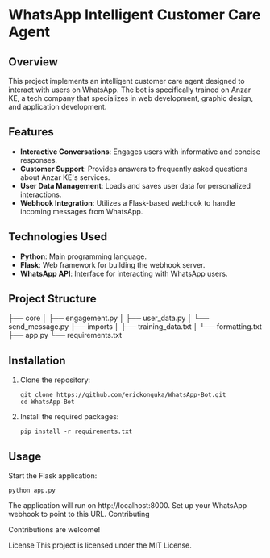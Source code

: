 # WhatsApp Intelligent Customer Care Agent

## Overview

This project implements an intelligent customer care agent designed to interact with users on WhatsApp. The bot is specifically trained on Anzar KE, a tech company that specializes in web development, graphic design, and application development.

## Features

- **Interactive Conversations**: Engages users with informative and concise responses.
- **Customer Support**: Provides answers to frequently asked questions about Anzar KE's services.
- **User Data Management**: Loads and saves user data for personalized interactions.
- **Webhook Integration**: Utilizes a Flask-based webhook to handle incoming messages from WhatsApp.

## Technologies Used

- **Python**: Main programming language.
- **Flask**: Web framework for building the webhook server.
- **WhatsApp API**: Interface for interacting with WhatsApp users.

## Project Structure

├── core
│ ├── engagement.py
│ ├── user_data.py
│ └── send_message.py
├── imports
│ ├── training_data.txt
│ └── formatting.txt
├── app.py
└── requirements.txt

## Installation

1. Clone the repository:

   ```
   git clone https://github.com/erickonguka/WhatsApp-Bot.git
   cd WhatsApp-Bot
   ```

2. Install the required packages:
   ```
   pip install -r requirements.txt
   ```

## Usage

Start the Flask application:

```
python app.py
```

The application will run on http://localhost:8000. Set up your WhatsApp webhook to point to this URL.
Contributing

Contributions are welcome!

License
This project is licensed under the MIT License.
